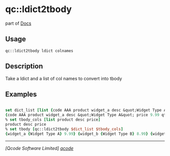 qc::ldict2tbody
===============

part of [Docs](.)

Usage
-----
`
        qc::ldict2tbody ldict colnames
    `

Description
-----------
Take a ldict and a list of col names to convert into tbody

Examples
--------
```tcl

set dict_list [list {code AAA product widget_a desc &quot;Widget Type A&quot; price 9.99 qty 10} {code BBB product widget_b desc &quot;Widget Type B&quot; price 8.99 qty 19} {code CCC product widget_c desc &quot;Widget Type C&quot; price 7.99 qty 1}]
{code AAA product widget_a desc &quot;Widget Type A&quot; price 9.99 qty 10} {code BBB product widget_b desc &quot;Widget Type B&quot; price 8.99 qty 19} {code CCC product widget_c desc &quot;Widget Type C&quot; price 7.99 qty 1}
% set tbody_cols [list product desc price]
product desc price
% set tbody [qc::ldict2tbody $dict_list $tbody_cols]
{widget_a {Widget Type A} 9.99} {widget_b {Widget Type B} 8.99} {widget_c {Widget Type C} 7.99}
```

----------------------------------
*[Qcode Software Limited] [qcode]*

[qcode]: http://www.qcode.co.uk "Qcode Software"